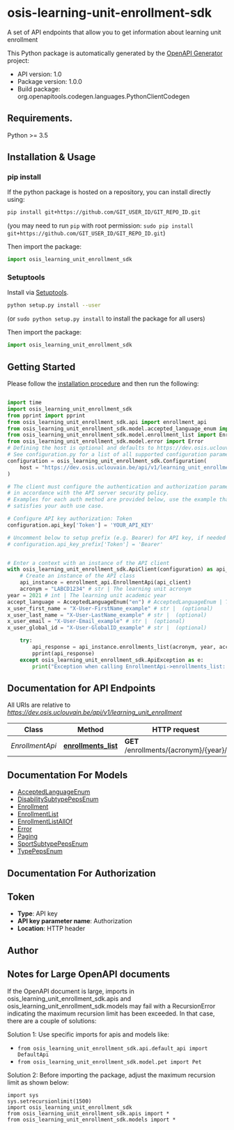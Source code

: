 # osis-learning-unit-enrollment-sdk
A set of API endpoints that allow you to get information about learning unit enrollment

This Python package is automatically generated by the [OpenAPI Generator](https://openapi-generator.tech) project:

- API version: 1.0
- Package version: 1.0.0
- Build package: org.openapitools.codegen.languages.PythonClientCodegen

## Requirements.

Python >= 3.5

## Installation & Usage
### pip install

If the python package is hosted on a repository, you can install directly using:

```sh
pip install git+https://github.com/GIT_USER_ID/GIT_REPO_ID.git
```
(you may need to run `pip` with root permission: `sudo pip install git+https://github.com/GIT_USER_ID/GIT_REPO_ID.git`)

Then import the package:
```python
import osis_learning_unit_enrollment_sdk
```

### Setuptools

Install via [Setuptools](http://pypi.python.org/pypi/setuptools).

```sh
python setup.py install --user
```
(or `sudo python setup.py install` to install the package for all users)

Then import the package:
```python
import osis_learning_unit_enrollment_sdk
```

## Getting Started

Please follow the [installation procedure](#installation--usage) and then run the following:

```python

import time
import osis_learning_unit_enrollment_sdk
from pprint import pprint
from osis_learning_unit_enrollment_sdk.api import enrollment_api
from osis_learning_unit_enrollment_sdk.model.accepted_language_enum import AcceptedLanguageEnum
from osis_learning_unit_enrollment_sdk.model.enrollment_list import EnrollmentList
from osis_learning_unit_enrollment_sdk.model.error import Error
# Defining the host is optional and defaults to https://dev.osis.uclouvain.be/api/v1/learning_unit_enrollment
# See configuration.py for a list of all supported configuration parameters.
configuration = osis_learning_unit_enrollment_sdk.Configuration(
    host = "https://dev.osis.uclouvain.be/api/v1/learning_unit_enrollment"
)

# The client must configure the authentication and authorization parameters
# in accordance with the API server security policy.
# Examples for each auth method are provided below, use the example that
# satisfies your auth use case.

# Configure API key authorization: Token
configuration.api_key['Token'] = 'YOUR_API_KEY'

# Uncomment below to setup prefix (e.g. Bearer) for API key, if needed
# configuration.api_key_prefix['Token'] = 'Bearer'


# Enter a context with an instance of the API client
with osis_learning_unit_enrollment_sdk.ApiClient(configuration) as api_client:
    # Create an instance of the API class
    api_instance = enrollment_api.EnrollmentApi(api_client)
    acronym = "LABCD1234" # str | The learning unit acronym
year = 2021 # int | The learning unit academic year
accept_language = AcceptedLanguageEnum("en") # AcceptedLanguageEnum | The header advertises which languages the client is able to understand, and which locale variant is preferred. (By languages, we mean natural languages, such as English, and not programming languages.)  (optional)
x_user_first_name = "X-User-FirstName_example" # str |  (optional)
x_user_last_name = "X-User-LastName_example" # str |  (optional)
x_user_email = "X-User-Email_example" # str |  (optional)
x_user_global_id = "X-User-GlobalID_example" # str |  (optional)

    try:
        api_response = api_instance.enrollments_list(acronym, year, accept_language=accept_language, x_user_first_name=x_user_first_name, x_user_last_name=x_user_last_name, x_user_email=x_user_email, x_user_global_id=x_user_global_id)
        pprint(api_response)
    except osis_learning_unit_enrollment_sdk.ApiException as e:
        print("Exception when calling EnrollmentApi->enrollments_list: %s\n" % e)
```

## Documentation for API Endpoints

All URIs are relative to *https://dev.osis.uclouvain.be/api/v1/learning_unit_enrollment*

Class | Method | HTTP request | Description
------------ | ------------- | ------------- | -------------
*EnrollmentApi* | [**enrollments_list**](docs/EnrollmentApi.md#enrollments_list) | **GET** /enrollments/{acronym}/{year}/ | 


## Documentation For Models

 - [AcceptedLanguageEnum](docs/AcceptedLanguageEnum.md)
 - [DisabilitySubtypePepsEnum](docs/DisabilitySubtypePepsEnum.md)
 - [Enrollment](docs/Enrollment.md)
 - [EnrollmentList](docs/EnrollmentList.md)
 - [EnrollmentListAllOf](docs/EnrollmentListAllOf.md)
 - [Error](docs/Error.md)
 - [Paging](docs/Paging.md)
 - [SportSubtypePepsEnum](docs/SportSubtypePepsEnum.md)
 - [TypePepsEnum](docs/TypePepsEnum.md)


## Documentation For Authorization


## Token

- **Type**: API key
- **API key parameter name**: Authorization
- **Location**: HTTP header


## Author




## Notes for Large OpenAPI documents
If the OpenAPI document is large, imports in osis_learning_unit_enrollment_sdk.apis and osis_learning_unit_enrollment_sdk.models may fail with a
RecursionError indicating the maximum recursion limit has been exceeded. In that case, there are a couple of solutions:

Solution 1:
Use specific imports for apis and models like:
- `from osis_learning_unit_enrollment_sdk.api.default_api import DefaultApi`
- `from osis_learning_unit_enrollment_sdk.model.pet import Pet`

Solution 2:
Before importing the package, adjust the maximum recursion limit as shown below:
```
import sys
sys.setrecursionlimit(1500)
import osis_learning_unit_enrollment_sdk
from osis_learning_unit_enrollment_sdk.apis import *
from osis_learning_unit_enrollment_sdk.models import *
```

